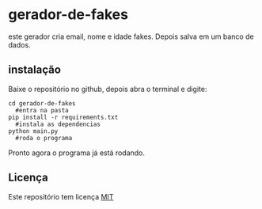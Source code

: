 # gerador-de-fakes
este gerador cria email, nome e idade fakes. Depois salva em um banco de dados.
## instalação
Baixe o repositório no github, depois abra o terminal e digite:
```
cd gerador-de-fakes
  #entra na pasta
pip install -r requirements.txt
  #instala as dependencias
python main.py
  #roda o programa
```
Pronto agora o programa já está rodando.
## Licença
Este repositório tem licença [MIT](LICENSE)
